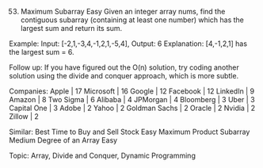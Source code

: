 53. Maximum Subarray
Easy
Given an integer array nums, find the contiguous subarray (containing at least one number) which has the largest sum and return its sum.

Example:
Input: [-2,1,-3,4,-1,2,1,-5,4],
Output: 6
Explanation: [4,-1,2,1] has the largest sum = 6.

Follow up:
If you have figured out the O(n) solution, try coding another solution using the divide and conquer approach, which is more subtle.

Companies: Apple | 17 Microsoft | 16 Google | 12 Facebook | 12 LinkedIn | 9 Amazon | 8 Two Sigma | 6 Alibaba | 4 JPMorgan | 4 Bloomberg | 3 Uber | 3 Capital One | 3 Adobe | 2 Yahoo | 2 Goldman Sachs | 2 Oracle | 2 Nvidia | 2 Zillow | 2

Similar:
Best Time to Buy and Sell Stock Easy
Maximum Product Subarray Medium
Degree of an Array Easy

Topic: Array, Divide and Conquer, Dynamic Programming
